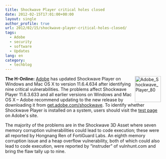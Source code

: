```yaml
---
title: Shockwave Player critical holes closed
date: 2012-02-15T17:01:00+00:00
layout: single
author_profile: true
url: 2012/02/15/shockwave-player-critical-holes-closed/
tags:
  - Adobe
  - security
  - software
  - Updates
lang: en
category: 
  - techblog
---
```

[<img title="Adobe_Shockwave_Player_80" border="0" alt="Adobe_Shockwave_Player_80" align="right" src="http://lh3.ggpht.com/-NNHIytX6AzU/Tzvd1S9CfvI/AAAAAAAAExw/UftAm85N-mo/Adobe_Shockwave_Player_80_thumb.png?imgmax=800" width="84" height="84" />](http://lh6.ggpht.com/-PRNBAHlaA7w/TzvdveXVeZI/AAAAAAAAExo/zcX2FNLoM6Y/s1600-h/Adobe_Shockwave_Player_80%25255B2%25255D.png)**The H-Online:** [Adobe](http://adobe.com/) has updated Shockwave Player on Windows and Mac OS X to version 11.6.4.634 after identifying nine critical vulnerabilities. The problems affect Shockwave Player 11.6.3.633 and all earlier versions on Windows and Mac OS X – Adobe recommend updating to the new release by downloading it from [get.adobe.com/shockwave](http://get.adobe.com/shockwave/). To identify whether Shockwave Player is installed on a system, users should visit the [test page](http://www.adobe.com/shockwave/welcome/) on Adobe's site. 

The majority of the problems are in the Shockwave 3D Asset where seven memory corruption vulnerabilities could lead to code execution; these were all reported by Hongnang Ren of FortiGuard Labs. An eighth memory corruption issue and a heap overflow vulnerability, both of which could also lead to code execution, were reported by “instruder” of vulnhunt.com and bring the flaw tally up to nine.